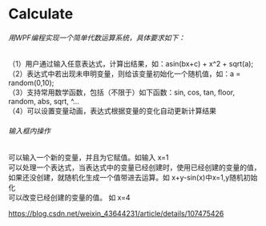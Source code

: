 # Calculate

###### 用WPF编程实现一个简单代数运算系统，具体要求如下：
（1）用户通过输入任意表达式，计算出结果，如：asin(bx+c) + x^2 + sqrt(a);  
（2）表达式中若出现未申明变量，则给该变量初始化一个随机值，如：a = random(0,10);  
（3）支持常用数学函数，包括（不限于）如下函数：sin, cos, tan, floor, random, abs, sqrt, ^…  
（4）可以设置变量动画，表达式根据变量的变化自动更新计算结果  

###### 输入框内操作
可以输入一个新的变量，并且为它赋值。如输入  x=1  
可以处理一个表达式，当表达式中的变量已经创建时，使用已经创建的变量的值，如果还没创建，就随机化生成一个值带进去运算。如 x+y-sin(x)中x=1,y随机初始化  
可以改变已经创建的变量的值。 如 x=4  

https://blog.csdn.net/weixin_43644231/article/details/107475426
